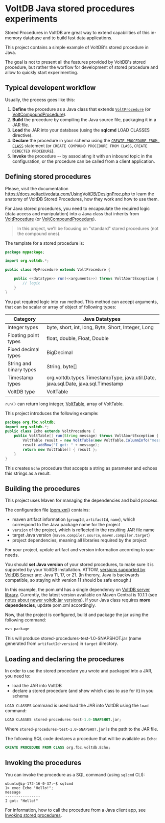 # VoltDB Java stored procedures experiments

Stored Procedures in VoltDB are great way to extend capabilities of this in-memory database and to build fast data applications.

This project contains a simple example of VoltDB's stored procedure in Java.

The goal is not to present all the features provided by VoltDB's stored procedure,
but rather the worflow for development of stored procedure and allow to quickly start experimenting.

## Typical developent workflow
Usually, the process goes like this:

1. **Define** the procedure as a Java class that extends [`VoltProcedure`](https://docs.voltactivedata.com/javadoc/server-api/org/voltdb/VoltProcedure.html) (or [VoltCompoundProcedure](https://docs.voltactivedata.com/javadoc/server-api/org/voltdb/VoltCompoundProcedure.html)).
2. **Build** the procedure by compiling the Java source file, packaging it in a JAR file.
3. **Load** the JAR into your database (using the **sqlcmd** LOAD CLASSES directive).
4. **Declare** the procedure in your schema using the [`CREATE PROCEDURE FROM CLASS`](https://docs.voltactivedata.com/UsingVoltDB/ddlref_createprocjava.php) statement (or `CREATE COMPOUND PROCEDURE FROM CLASS`, `CREATE DIRECTED PROCEDURE`).
5. **Invoke** the procedure -- by associating it with an inbound topic in the configuration, or the procedure can be called from a client application.

## Defining stored procedures

Please, visit the documentation <https://docs.voltactivedata.com/UsingVoltDB/DesignProc.php> to learn the anatomy of VoltDB Stored Procedures, how they work and how to use them.

For Java stored procedures, you need to encapsulate the required logic (data access and manipulation) into a Java class that inherits from [VoltProcedure](https://docs.voltactivedata.com/javadoc/server-api/org/voltdb/VoltProcedure.html) (or [VoltCompoundProcedure](https://docs.voltactivedata.com/javadoc/server-api/org/voltdb/VoltCompoundProcedure.html)).

> In this project, we'll be focusing on "standard" stored procedures (not the compound ones).

The template for a stored procedure is:

```java
package mypackage;

import org.voltdb.*;

public class MyProcedure extends VoltProcedure {

    public <<datatype>> run(<<arguments>>) throws VoltAbortException {
        // logic
    }
}
```

You put required logic into `run` method. This method can accept arguments, that can be scalar or array of object of following types:

| Category               | Java Datatypes                                                                 |
|------------------------|--------------------------------------------------------------------------------|
| Integer types          | byte, short, int, long, Byte, Short, Integer, Long                             |
| Floating point types   | float, double, Float, Double                                                   |
| Fixed decimal types    | BigDecimal                                                                     |
| String and binary types| String, byte[]                                                                 |
| Timestamp types        | org.voltdb.types.TimestampType, java.util.Date, java.sql.Date, java.sql.Timestamp |
| VoltDB type            | VoltTable                                                                      |

`run()` can return long integer, [VoltTable](https://docs.voltactivedata.com/javadoc/server-api/org/voltdb/VoltTable.html), array of VoltTable.

This project introduces the following example:

```java
package org.fbc.voltdb;
import org.voltdb.*;
public class Echo extends VoltProcedure {
    public VoltTable[] run(String message) throws VoltAbortException {
        VoltTable result = new VoltTable(new VoltTable.ColumnInfo("message", VoltType.STRING));
        result.addRow("I got: " + message);
        return new VoltTable[] { result };
    }
}
```
This creates `Echo` procedure that accepts a string as parameter and echoes this strings as a result.

## Building the procedures

This project uses Maven for managing the dependencies and build process.

The configuration file ([pom.xml](./pom.xml)) contains:
- maven artifact information (`groupId`, `artifactId`, `name`), which correspond to the Java package name for the project
- `version` of the project, which is reflected in the resulting JAR file name
- target Java version (`maven.compiler.source`, `maven.compiler.target`)
- project dependencies, meaning all libraries required by the project

For your project, update artifact and version information according to your needs.

You should **set Java version** of your stored procedures, to make sure it is supported by your VoltDB installation. ATTOW, [versions supported by VoltDB Server](https://docs.voltdb.com/UsingVoltDB/ChapGetStarted.php) are: Java 11, 17, or 21. (In therory, Java is backwards compatible, so staying with version 11 should be safe enough.)

In this example, the pom.xml has a single dependency on [VoltDB server library](https://central.sonatype.com/artifact/org.voltdb/voltdb). Currently, the latest version available on Maven Central is 10.1.1 (see [notes about newer voltdb.jar versions](./docs/voltdb-server-lib.md)). If your Java class requires **more dependencies**, update pom.xml accordingly.

Now, that the project is configured, build and package the jar using the following command:

```bash
mvn package
```

This will produce stored-procedures-test-1.0-SNAPSHOT.jar (name generated from `artifactId`-`version`) in `target` directory.


## Loading and declaring the procedures

In order to use the stored procedure you wrote and packaged into a JAR, you need to:
- load the JAR into VoltDB
- declare a stored procedure (and show which class to use for it) in you schema

`LOAD CLASSES` command is used load the JAR into VoltDB using the `load` command:

```sql
LOAD CLASSES stored-procedures-test-1.0-SNAPSHOT.jar;
```

Where `stored-procedures-test-1.0-SNAPSHOT.jar` is the path to the JAR file.

The following SQL code declares a procedure that will be available as `Echo`:

```sql
CREATE PROCEDURE FROM CLASS org.fbc.voltdb.Echo;
```

## Invoking the procedures

You can invoke the procedure as a SQL command (using `sqlcmd` CLI):

```shell
ubuntu@ip-172-16-0-37:~$ sqlcmd
1> exec Echo "Hello!";
message
----------------
I got: "Hello!"
```

For information, how to call the procedure from a Java client app, see [Invoking stored procedures](./docs/invoking-stored-procedures.md).
